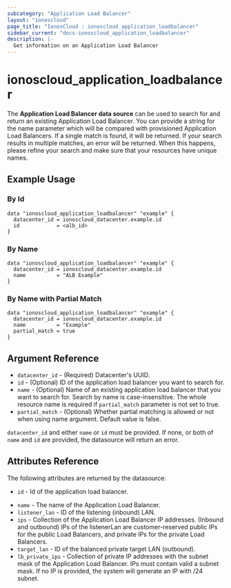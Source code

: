 ```yaml
---
subcategory: "Application Load Balancer"
layout: "ionoscloud"
page_title: "IonosCloud : ionoscloud_application_loadbalancer"
sidebar_current: "docs-ionoscloud_application_loadbalancer"
description: |-
  Get information on an Application Load Balancer
---
```


# ionoscloud_application_loadbalancer

The **Application Load Balancer data source** can be used to search for and return an existing Application Load Balancer.
You can provide a string for the name parameter which will be compared with provisioned Application Load Balancers.
If a single match is found, it will be returned. If your search results in multiple matches, an error will be returned.
When this happens, please refine your search and make sure that your resources have unique names.

## Example Usage

### By Id
```hcl
data "ionoscloud_application_loadbalancer" "example" {
  datacenter_id = ionoscloud_datacenter.example.id
  id			= <alb_id>
}
```

### By Name
```hcl
data "ionoscloud_application_loadbalancer" "example" {
  datacenter_id = ionoscloud_datacenter.example.id
  name			= "ALB Example"
}
```

### By Name with Partial Match
```hcl
data "ionoscloud_application_loadbalancer" "example" {
  datacenter_id = ionoscloud_datacenter.example.id
  name			= "Example"
  partial_match = true
}
```

## Argument Reference

* `datacenter_id` - (Required) Datacenter's UUID.
* `id` - (Optional) ID of the application load balancer you want to search for.
* `name` - (Optional) Name of an existing application load balancer that you want to search for. Search by name is case-insensitive. The whole resource name is required if `partial_match` parameter is not set to true.
* `partial_match` - (Optional) Whether partial matching is allowed or not when using name argument. Default value is false.

`datacenter_id` and either `name` or `id` must be provided. If none, or both of `name` and `id` are provided, the datasource will return an error.

## Attributes Reference

The following attributes are returned by the datasource:

* `id` - Id of the application load balancer.
- `name` - The name of the Application Load Balancer.
- `listener_lan` - ID of the listening (inbound) LAN.
- `ips` - Collection of the Application Load Balancer IP addresses. (Inbound and outbound) IPs of the listenerLan are customer-reserved public IPs for the public Load Balancers, and private IPs for the private Load Balancers.
- `target_lan` - ID of the balanced private target LAN (outbound).
- `lb_private_ips` - Collection of private IP addresses with the subnet mask of the Application Load Balancer. IPs must contain valid a subnet mask. If no IP is provided, the system will generate an IP with /24 subnet.

